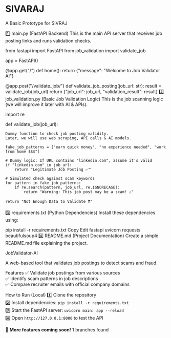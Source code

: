 # SIVARAJ
A Basic Prototype for SIVRAJ

1️⃣ main.py (FastAPI Backend)
This is the main API server that receives job posting links and runs validation checks.

from fastapi import FastAPI
from job_validation import validate_job

app = FastAPI()

@app.get("/")
def home():
    return {"message": "Welcome to Job Validator AI"}

@app.post("/validate_job/")
def validate_job_posting(job_url: str):
    result = validate_job(job_url)
    return {"job_url": job_url, "validation_result": result}
2️⃣ job_validation.py (Basic Job Validation Logic)
This is the job scanning logic (we will improve it later with AI & APIs).


import re

def validate_job(job_url):
    
    Dummy function to check job posting validity.
    Later, we will use web scraping, API calls & AI models.
    
    fake_job_patterns = ["earn quick money", "no experience needed", "work from home $$$"]
    
    # Dummy logic: If URL contains "linkedin.com", assume it's valid
    if "linkedin.com" in job_url:
        return "Legitimate Job Posting ✅"
    
    # Simulated check against scam keywords
    for pattern in fake_job_patterns:
        if re.search(pattern, job_url, re.IGNORECASE):
            return "Warning: This job post may be a scam! ⚠️"

    return "Not Enough Data to Validate ❓"
3️⃣ requirements.txt (Python Dependencies)
Install these dependencies using:

pip install -r requirements.txt
Copy
Edit
fastapi
uvicorn
requests
beautifulsoup4
4️⃣ README.md (Project Documentation)
Create a simple README.md file explaining the project.

JobValidator-AI

A web-based tool that validates job postings to detect scams and fraud.

Features
✅ Validate job postings from various sources  
✅ Identify scam patterns in job descriptions  
✅ Compare recruiter emails with official company domains  

How to Run (Local)
1️⃣ Clone the repository  
2️⃣ Install dependencies: `pip install -r requirements.txt`  
3️⃣ Start the FastAPI server: `uvicorn main: app --reload`  
4️⃣ Open `http://127.0.0.1:8000` to test the API  

🚀 **More features coming soon!**
1 branches found 
